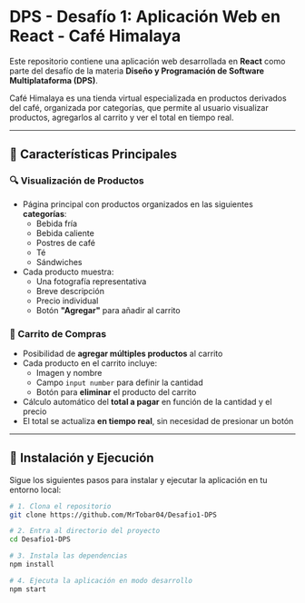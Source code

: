 # DPS - Desafío 1: Aplicación Web en React - Café Himalaya

Este repositorio contiene una aplicación web desarrollada en **React** como parte del desafío de la materia **Diseño y Programación de Software Multiplataforma (DPS)**.

Café Himalaya es una tienda virtual especializada en productos derivados del café, organizada por categorías, que permite al usuario visualizar productos, agregarlos al carrito y ver el total en tiempo real.

---

## 🧾 Características Principales

### 🔍 Visualización de Productos

- Página principal con productos organizados en las siguientes **categorías**:
  - Bebida fría
  - Bebida caliente
  - Postres de café
  - Té
  - Sándwiches
- Cada producto muestra:
  - Una fotografía representativa
  - Breve descripción
  - Precio individual
  - Botón **"Agregar"** para añadir al carrito

### 🛒 Carrito de Compras

- Posibilidad de **agregar múltiples productos** al carrito
- Cada producto en el carrito incluye:
  - Imagen y nombre
  - Campo `input number` para definir la cantidad
  - Botón para **eliminar** el producto del carrito
- Cálculo automático del **total a pagar** en función de la cantidad y el precio
- El total se actualiza **en tiempo real**, sin necesidad de presionar un botón

---

## 🚀 Instalación y Ejecución

Sigue los siguientes pasos para instalar y ejecutar la aplicación en tu entorno local:

```bash
# 1. Clona el repositorio
git clone https://github.com/MrTobar04/Desafio1-DPS

# 2. Entra al directorio del proyecto
cd Desafio1-DPS

# 3. Instala las dependencias
npm install

# 4. Ejecuta la aplicación en modo desarrollo
npm start
